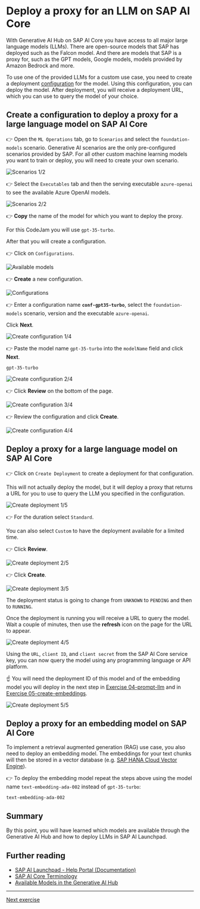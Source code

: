 # Deploy a proxy for an LLM on SAP AI Core

With Generative AI Hub on SAP AI Core you have access to all major large language models (LLMs). There are open-source models that SAP has deployed such as the Falcon model. And there are models that SAP is a proxy for, such as the GPT models, Google models, models provided by Amazon Bedrock and more. 

To use one of the provided LLMs for a custom use case, you need to create a deployment [configuration](https://help.sap.com/docs/ai-launchpad/sap-ai-launchpad/configurations) for the model. Using this configuration, you can deploy the model. After deployment, you will receive a deployment URL, which you can use to query the model of your choice.

## Create a configuration to deploy a proxy for a large language model on SAP AI Core

👉 Open the `ML Operations` tab, go to `Scenarios` and select the `foundation-models` scenario. Generative AI scenarios are the only pre-configured scenarios provided by SAP. For all other custom machine learning models you want to train or deploy, you will need to create your own scenario.

![Scenarios 1/2](images/scenarios.png)

👉 Select the `Executables` tab and then the serving executable `azure-openai` to see the available Azure OpenAI models.

![Scenarios 2/2](images/scenarios_2.png)

👉 **Copy** the name of the model for which you want to deploy the proxy.

For this CodeJam you will use `gpt-35-turbo`.

After that you will create a configuration.

👉 Click on `Configurations`.

![Available models](images/scenarios_3.png)

👉 **Create** a new configuration.

![Configurations](images/configurations.png)

👉 Enter a configuration name **`conf-gpt35-turbo`**, select the `foundation-models` scenario, version and the executable `azure-openai`. 

Click **Next**.

![Create configuration 1/4](images/configurations_2.png)

👉 Paste the model name `gpt-35-turbo` into the `modelName` field and click **Next**.

```
gpt-35-turbo
```

![Create configuration 2/4](images/configurations_3.png)

👉 Click **Review** on the bottom of the page.

![Create configuration 3/4](images/configurations_4.png)

👉 Review the configuration and click **Create**.

![Create configuration 4/4](images/configurations_5.png)

## Deploy a proxy for a large language model on SAP AI Core

👉 Click on `Create Deployment` to create a deployment for that configuration. 

This will not actually deploy the model, but it will deploy a proxy that returns a URL for you to use to query the LLM you specified in the configuration.

![Create deployment 1/5](images/deployments.png)

👉 For the duration select `Standard`. 

You can also select `Custom` to have the deployment available for a limited time. 

👉 Click **Review**.

![Create deployment 2/5](images/deployments_2.png)

👉 Click **Create**.

![Create deployment 3/5](images/deployments_3.png)

The deployment status is going to change from `UNKNOWN` to `PENDING` and then to `RUNNING`. 

Once the deployment is running you will receive a URL to query the model. Wait a couple of minutes, then use the **refresh** icon on the page for the URL to appear. 

![Create deployment 4/5](images/deployments_4.png)

Using the `URL`, `client ID`, and `client secret` from the SAP AI Core service key, you can now query the model using any programming language or API platform.

☝️ You will need the deployment ID of this model and of the embedding model you will deploy in the next step in [Exercise 04-prompt-llm](04-prompt-llm.ipynb) and in [Exercise 05-create-embeddings](05-create-embeddings.ipynb).

![Create deployment 5/5](images/deployments_5.png)

## Deploy a proxy for an embedding model on SAP AI Core

To implement a retrieval augmented generation (RAG) use case, you also need to deploy an embedding model. The embeddings for your text chunks will then be stored in a vector database (e.g. [SAP HANA Cloud Vector Engine](https://help.sap.com/docs/hana-cloud-database/sap-hana-cloud-sap-hana-database-vector-engine-guide/sap-hana-cloud-sap-hana-database-vector-engine-guide)). 

👉 To deploy the embedding model repeat the steps above using the model name `text-embedding-ada-002` instead of `gpt-35-turbo`: 
```
text-embedding-ada-002
```
## Summary

By this point, you will have learned which models are available through the Generative AI Hub and how to deploy LLMs in SAP AI Launchpad.

## Further reading

* [SAP AI Launchpad - Help Portal (Documentation)](https://help.sap.com/docs/ai-launchpad/sap-ai-launchpad/what-is-sap-ai-launchpad)
* [SAP AI Core Terminology](https://help.sap.com/docs/sap-ai-core/sap-ai-core-service-guide/terminology)
* [Available Models in the Generative AI Hub](https://help.sap.com/docs/sap-ai-core/sap-ai-core-service-guide/models-and-scenarios-in-generative-ai-hub)

---

[Next exercise](02-explore-genai-hub.md)
